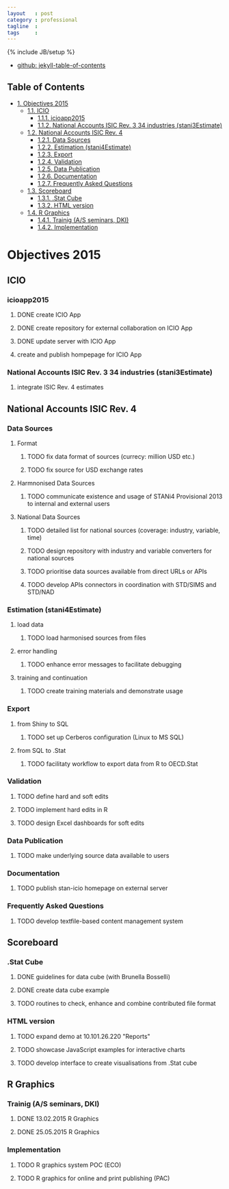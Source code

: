 ```yaml
---
layout   : post
category : professional
tagline  : 
tags     : 
---
```

{% include JB/setup %}

- [github: jekyll-table-of-contents](https://github.com/ghiculescu/jekyll-table-of-contents)

<div id="table-of-contents">
<h2>Table of Contents</h2>
<div id="text-table-of-contents">
<ul>
<li><a href="#sec-1">1. Objectives 2015</a>
<ul>
<li><a href="#sec-1-1">1.1. ICIO</a>
<ul>
<li><a href="#sec-1-1-1">1.1.1. icioapp2015</a></li>
<li><a href="#sec-1-1-2">1.1.2. National Accounts ISIC Rev. 3 34 industries (stani3Estimate)</a></li>
</ul>
</li>
<li><a href="#sec-1-2">1.2. National Accounts ISIC Rev. 4</a>
<ul>
<li><a href="#sec-1-2-1">1.2.1. Data Sources</a></li>
<li><a href="#sec-1-2-2">1.2.2. Estimation (stani4Estimate)</a></li>
<li><a href="#sec-1-2-3">1.2.3. Export</a></li>
<li><a href="#sec-1-2-4">1.2.4. Validation</a></li>
<li><a href="#sec-1-2-5">1.2.5. Data Publication</a></li>
<li><a href="#sec-1-2-6">1.2.6. Documentation</a></li>
<li><a href="#sec-1-2-7">1.2.7. Frequently Asked Questions</a></li>
</ul>
</li>
<li><a href="#sec-1-3">1.3. Scoreboard</a>
<ul>
<li><a href="#sec-1-3-1">1.3.1. .Stat Cube</a></li>
<li><a href="#sec-1-3-2">1.3.2. HTML version</a></li>
</ul>
</li>
<li><a href="#sec-1-4">1.4. R Graphics</a>
<ul>
<li><a href="#sec-1-4-1">1.4.1. Trainig (A/S seminars, DKI)</a></li>
<li><a href="#sec-1-4-2">1.4.2. Implementation</a></li>
</ul>
</li>
</ul>
</li>
</ul>
</div>
</div>

# Objectives 2015<a id="sec-1" name="sec-1"></a>

## ICIO<a id="sec-1-1" name="sec-1-1"></a>

### icioapp2015<a id="sec-1-1-1" name="sec-1-1-1"></a>

1.  DONE create ICIO App

2.  DONE create repository for external collaboration on ICIO App

3.  DONE update server with ICIO App

4.  create and publish hompepage for ICIO App

### National Accounts ISIC Rev. 3 34 industries (stani3Estimate)<a id="sec-1-1-2" name="sec-1-1-2"></a>

1.  integrate ISIC Rev. 4 estimates

## National Accounts ISIC Rev. 4<a id="sec-1-2" name="sec-1-2"></a>

### Data Sources<a id="sec-1-2-1" name="sec-1-2-1"></a>

1.  Format

    1.  TODO fix data format of sources (currecy: million USD etc.)
    
    2.  TODO fix source for USD exchange rates

2.  Harmnonised Data Sources

    1.  TODO communicate existence and usage of STANi4 Provisional 2013 to internal and external users

3.  National Data Sources

    1.  TODO detailed list for national sources (coverage: industry, variable, time)
    
    2.  TODO design repository with industry and variable converters for national sources
    
    3.  TODO prioritise data sources available from direct URLs or APIs
    
    4.  TODO develop APIs connectors in coordination with STD/SIMS and STD/NAD

### Estimation (stani4Estimate)<a id="sec-1-2-2" name="sec-1-2-2"></a>

1.  load data

    1.  TODO load harmonised sources from files

2.  error handling

    1.  TODO enhance error messages to facilitate debugging

3.  training and continuation

    1.  TODO create training materials and demonstrate usage

### Export<a id="sec-1-2-3" name="sec-1-2-3"></a>

1.  from Shiny to SQL

    1.  TODO set up Cerberos configuration (Linux to MS SQL)

2.  from SQL to .Stat

    1.  TODO facilitaty workflow to export data from R to OECD.Stat

### Validation<a id="sec-1-2-4" name="sec-1-2-4"></a>

1.  TODO define hard and soft edits

2.  TODO implement hard edits in R

3.  TODO design Excel dashboards for soft edits

### Data Publication<a id="sec-1-2-5" name="sec-1-2-5"></a>

1.  TODO make underlying source data available to users

### Documentation<a id="sec-1-2-6" name="sec-1-2-6"></a>

1.  TODO publish stan-icio homepage on external server

### Frequently Asked Questions<a id="sec-1-2-7" name="sec-1-2-7"></a>

1.  TODO develop textfile-based content management system

## Scoreboard<a id="sec-1-3" name="sec-1-3"></a>

### .Stat Cube<a id="sec-1-3-1" name="sec-1-3-1"></a>

1.  DONE guidelines for data cube (with Brunella Bosselli)

2.  DONE create data cube example

3.  TODO routines to check, enhance and combine contributed file format

### HTML version<a id="sec-1-3-2" name="sec-1-3-2"></a>

1.  TODO expand demo at 10.101.26.220 "Reports"

2.  TODO showcase JavaScript examples for interactive charts

3.  TODO develop interface to create visualisations from .Stat cube

## R Graphics<a id="sec-1-4" name="sec-1-4"></a>

### Trainig (A/S seminars, DKI)<a id="sec-1-4-1" name="sec-1-4-1"></a>

1.  DONE 13.02.2015 R Graphics

2.  DONE 25.05.2015 R Graphics

### Implementation<a id="sec-1-4-2" name="sec-1-4-2"></a>

1.  TODO R graphics system POC (ECO)

2.  TODO R graphics for online and print publishing (PAC)
